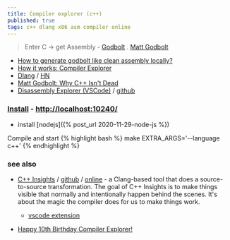 ```yaml
---
title: Compiler explorer (c++)
published: true
tags: c++ dlang x86 asm compiler online
---
```

> Enter C -> get Assembly - [Godbolt](https://godbolt.org/g/syhzgm) . [Matt Godbolt](https://xania.org/MattGodbolt) 

- [How to generate godbolt like clean assembly locally?](https://stackoverflow.com/questions/63015986/how-to-generate-godbolt-like-clean-assembly-locally) 
- [How it works: Compiler Explorer](https://xania.org/201609/how-compiler-explorer-runs-on-amazon)
- [Dlang](https://d.godbolt.org/) / [HN](https://news.ycombinator.com/item?id=13182726)
- [Matt Godbolt: Why C++ Isn't Dead](https://www.youtube.com/watch?v=1uLTspBEtRE)
- [Disassembly Explorer (VSCode)](https://marketplace.visualstudio.com/items?itemName=dseight.disasexpl) / [github ](https://github.com/dseight/vscode-disasexpl)

### [Install](https://github.com/compiler-explorer/compiler-explorer) - [http://localhost:10240/](http://localhost:10240/)
- install [nodejs]({% post_url 2020-11-29-node-js %})

Compile and start
{% highlight bash %}
make EXTRA_ARGS='--language c++'
{% endhighlight %}

### see also
- [C++ Insights](https://news.ycombinator.com/item?id=39948404) / [github](https://github.com/andreasfertig/cppinsights?tab=readme-ov-file#c-insights---see-your-source-code-with-the-eyes-of-a-compiler) / [online](https://cppinsights.io/) - a Clang-based tool that does a source-to-source transformation. The goal of C++ Insights is to make things visible that normally and intentionally happen behind the scenes. It's about the magic the compiler does for us to make things work.
	- [vscode extension](https://marketplace.visualstudio.com/items?itemName=devtbi.vscode-cppinsights)

- [Happy 10th Birthday Compiler Explorer!](https://xania.org/202206/happy-birthday-ce)
